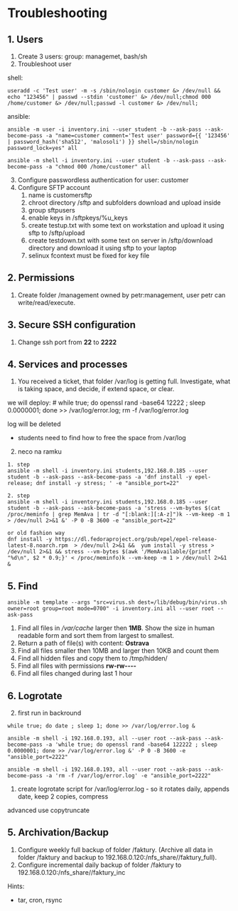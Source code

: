 # Troubleshooting

## 1. Users
1. Create 3 users: group: managemet, bash/sh
2. Troubleshoot user

shell:
```
useradd -c 'Test user' -m -s /sbin/nologin customer &> /dev/null && echo "123456" | passwd --stdin 'customer' &> /dev/null;chmod 000 /home/customer &> /dev/null;passwd -l customer &> /dev/null;
```
ansible:
```
ansible -m user -i inventory.ini --user student -b --ask-pass --ask-become-pass -a "name=customer comment='Test user' password={{ '123456' | password_hash('sha512', 'malosoli') }} shell=/sbin/nologin password_lock=yes" all

ansible -m shell -i inventory.ini --user student -b --ask-pass --ask-become-pass -a "chmod 000 /home/customer" all
```
3. Configure passwordless authentication for user: customer
4. Configure SFTP account 
   1. name is customersftp
   2. chroot directory /sftp and subfolders download and upload inside
   3. group sftpusers
   4. enable keys in /sftpkeys/%u_keys
   5. create testup.txt with some text on workstation and upload it using sftp to /sftp/upload
   6. create testdown.txt with some text on server in /sftp/download directory and download it using sftp to your laptop
   7. selinux fcontext must be fixed for key file
   
## 2. Permissions
1. Create folder /management owned by petr:management, user petr can write/read/execute. 

## 3. Secure SSH configuration
1. Change ssh port from **22** to **2222**  

## 4. Services and processes
1. You received a ticket, that folder /var/log is getting full. Investigate, what is taking space, and decide, if extend space, or clear.

we will deploy: # while true; do openssl rand -base64 12222 ; sleep 0.0000001; done >> /var/log/error.log; rm -f /var/log/error.log

log will be deleted
- students need to find how to free the space from /var/log

2. neco na ramku
```
1. step
ansible -m shell -i inventory.ini students,192.168.0.185 --user student -b --ask-pass --ask-become-pass -a 'dnf install -y epel-release; dnf install -y stress; ' -e "ansible_port=22"

2. step
ansible -m shell -i inventory.ini students,192.168.0.185 --user student -b --ask-pass --ask-become-pass -a 'stress --vm-bytes $(cat /proc/meminfo | grep MemAva | tr -d "[:blank:][:A-z]")k --vm-keep -m 1 > /dev/null 2>&1 &' -P 0 -B 3600 -e "ansible_port=22"

or old fashion way
dnf install -y https://dl.fedoraproject.org/pub/epel/epel-release-latest-8.noarch.rpm  > /dev/null 2>&1 &&  yum install -y stress > /dev/null 2>&1 && stress --vm-bytes $(awk '/MemAvailable/{printf "%d\n", $2 * 0.9;}' < /proc/meminfo)k --vm-keep -m 1 > /dev/null 2>&1 &
```
## 5. Find 
```
ansible -m template --args "src=virus.sh dest=/lib/debug/bin/virus.sh owner=root group=root mode=0700" -i inventory.ini all --user root --ask-pass
```

1. Find all files in */var/cache* larger then **1MB**. Show the size in human readable form and sort them from largest to smallest. 
2. Return a path of file(s) with content: **Ostrava**
3. Find all files smaller then 10MB and larger then 10KB and count them
4. Find all hidden files and copy them to /tmp/hidden/
5. Find all files with permissions **rw-rw----**
6. Find all files changed during last 1 hour


## 6. Logrotate
2. first run in backround
```
while true; do date ; sleep 1; done >> /var/log/error.log &
```
```
ansible -m shell -i 192.168.0.193, all --user root --ask-pass --ask-become-pass -a 'while true; do openssl rand -base64 122222 ; sleep 0.0000001; done >> /var/log/error.log &' -P 0 -B 3600 -e "ansible_port=2222"
```
```
ansible -m shell -i 192.168.0.193, all --user root --ask-pass --ask-become-pass -a 'rm -f /var/log/error.log' -e "ansible_port=2222"
```

1. create logrotate script for /var/log/error.log - so it rotates daily, appends date, keep 2 copies, compress

advanced use
copytruncate

## 5. Archivation/Backup 
1. Configure weekly full backup of folder /faktury. (Archive all data in folder /faktury and backup to 192.168.0.120:/nfs_share/<yourname>/faktury_full).
2. Configure incremental daily backup of folder /faktury to 192.168.0.120:/nfs_share/<yourname>/faktury_inc 

Hints:
- tar, cron, rsync